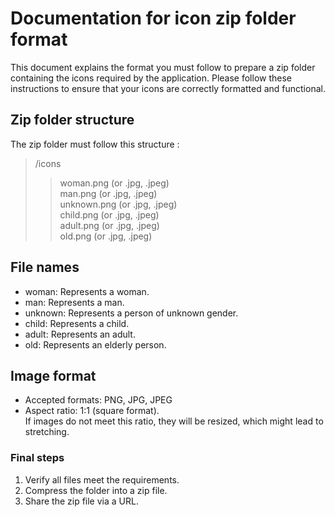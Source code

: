 
# Documentation for icon zip folder format

This document explains the format you must follow to prepare a zip folder containing the icons required by the application. Please follow these instructions to ensure that your icons are correctly formatted and functional.

## Zip folder structure

The zip folder must follow this structure :

>/icons
>>woman.png   (or .jpg, .jpeg)  
>>man.png     (or .jpg, .jpeg)  
>>unknown.png (or .jpg, .jpeg)  
>>child.png   (or .jpg, .jpeg)  
>>adult.png   (or .jpg, .jpeg)  
>>old.png     (or .jpg, .jpeg)

## File names

- woman: Represents a woman.
- man: Represents a man.
- unknown: Represents a person of unknown gender.
- child: Represents a child.
- adult: Represents an adult.
- old: Represents an elderly person.

## Image format

- Accepted formats: PNG, JPG, JPEG
- Aspect ratio: 1:1 (square format).  
If images do not meet this ratio, they will be resized, which might lead to stretching.

### Final steps

1. Verify all files meet the requirements.
2. Compress the folder into a zip file.
3. Share the zip file via a URL.
